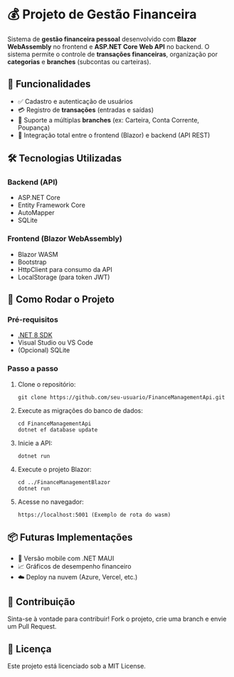 # 💰 Projeto de Gestão Financeira

Sistema de **gestão financeira pessoal** desenvolvido com **Blazor WebAssembly** no frontend e **ASP.NET Core Web API** no backend. O sistema permite o controle de **transações financeiras**, organização por **categorias** e **branches** (subcontas ou carteiras).

## 📌 Funcionalidades

- ✅ Cadastro e autenticação de usuários 
- 💳 Registro de **transações** (entradas e saídas)
- 🌿 Suporte a múltiplas **branches** (ex: Carteira, Conta Corrente, Poupança)
- 🔄 Integração total entre o frontend (Blazor) e backend (API REST)

## 🛠️ Tecnologias Utilizadas

### Backend (API)

- ASP.NET Core
- Entity Framework Core
- AutoMapper
- SQLite

### Frontend (Blazor WebAssembly)

- Blazor WASM
- Bootstrap
- HttpClient para consumo da API
- LocalStorage (para token JWT)

## 🚀 Como Rodar o Projeto

### Pré-requisitos

- [.NET 8 SDK](https://dotnet.microsoft.com/)
- Visual Studio ou VS Code
- (Opcional) SQLite

### Passo a passo

1. Clone o repositório:
    
    ```
    git clone https://github.com/seu-usuario/FinanceManagementApi.git
    ```
    
2. Execute as migrações do banco de dados:
    
    ```
    cd FinanceManagementApi
    dotnet ef database update
    ```
    
3. Inicie a API:
    
    ```
    dotnet run
    ```
    
4. Execute o projeto Blazor:
    
    ```
    cd ../FinanceManagementBlazor
    dotnet run
    ```
    
5. Acesse no navegador:
    
    ```
    https://localhost:5001 (Exemplo de rota do wasm)
    ```
    
## 📦 Futuras Implementações

- 📱 Versão mobile com .NET MAUI
- 📈 Gráficos de desempenho financeiro
- ☁️ Deploy na nuvem (Azure, Vercel, etc.)

## 🤝 Contribuição

Sinta-se à vontade para contribuir! Fork o projeto, crie uma branch e envie um Pull Request.

## 📄 Licença

Este projeto está licenciado sob a MIT License.
